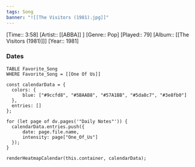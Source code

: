 ```yaml
---
tags: Song  
banner: "![[The Visitors (1981).jpg]]"
---
```

[Time:: 3:58]
[Artist:: [[ABBA]] ]
[Genre:: Pop]
[Played:: 79]
[Album:: [[The Visitors (1981)]]]
[Year:: 1981]
### Dates
````dataview
TABLE Favorite_Song
WHERE Favorite_Song = [[One Of Us]]
````

  ```dataviewjs
const calendarData = { 
	colors: { 
		blue: ["#9ccfd8", "#5BAAB8", "#57A1BB", "#5da8c7", "#3e8fb0"] 
	}, 
	entries: [] 
}; 

for (let page of dv.pages('"Daily Notes"')) { 
	calendarData.entries.push({ 
		date: page.file.name, 
		intensity: page["One_Of_Us"]
	}); 
} 

renderHeatmapCalendar(this.container, calendarData);
```
